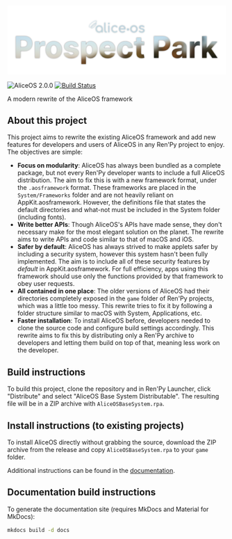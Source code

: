 ![AliceOS header](repo_assets/project_header_relname.png)

![AliceOS 2.0.0](https://img.shields.io/badge/aliceos-2.0.0-yellow.svg) [![Build Status](https://travis-ci.com/alicerunsonfedora/CatalinaToriel.svg?token=d7YdxjzD7RWGCxysa2ip&branch=master)](https://travis-ci.com/alicerunsonfedora/CatalinaToriel)

A modern rewrite of the AliceOS framework

## About this project

This project aims to rewrite the existing AliceOS framework and add new features for developers and users of AliceOS in any Ren'Py project to enjoy. The objectives are simple:

- **Focus on modularity**: AliceOS has always been bundled as a complete package, but not every Ren'Py developer wants to include a full AliceOS distribution. The aim to fix this is with a new framework format, under the `.aosframework` format. These frameworks are placed in the `System/Frameworks` folder and are not heavily reliant on AppKit.aosframework. However, the definitions file that states the default directories and what-not must be included in the System folder (including fonts).
- **Write better APIs**: Though AliceOS's APIs have made sense, they don't necessary make for the most elegant solution on the planet. The rewrite aims to write APIs and code similar to that of macOS and iOS.
- **Safer by default**: AliceOS has always strived to make applets safer by including a security system, however this system hasn't been fully implemented. The aim is to include all of these security features by _default_ in AppKit.aosframework. For full efficiency, apps using this framework should use only the functions provided by that framework to obey user requests.
- **All contained in one place**: The older versions of AliceOS had their directories completely exposed in the `game` folder of Ren'Py projects, which was a little too messy. This rewrite tries to fix it by following a folder structure similar to macOS with System, Applications, etc.
- **Faster installation**: To install AliceOS before, developers needed to clone the source code and configure build settings accordingly. This rewrite aims to fix this by distributing only a Ren'Py archive to developers and letting them build on top of that, meaning less work on the developer.

## Build instructions
To build this project, clone the repository and in Ren'Py Launcher, click "Distribute" and select "AliceOS Base System Distributable". The resulting file will be in a ZIP archive with `AliceOSBaseSystem.rpa`.

## Install instructions (to existing projects)
To install AliceOS directly without grabbing the source, download the ZIP archive from the release and copy `AliceOSBaseSystem.rpa` to your `game` folder.

Additional instructions can be found in the [documentation](https://nextdocs.aliceos.app/01-install/).

## Documentation build instructions
To generate the documentation site (requires MkDocs and Material for MkDocs):
```bash
mkdocs build -d docs
```
 
